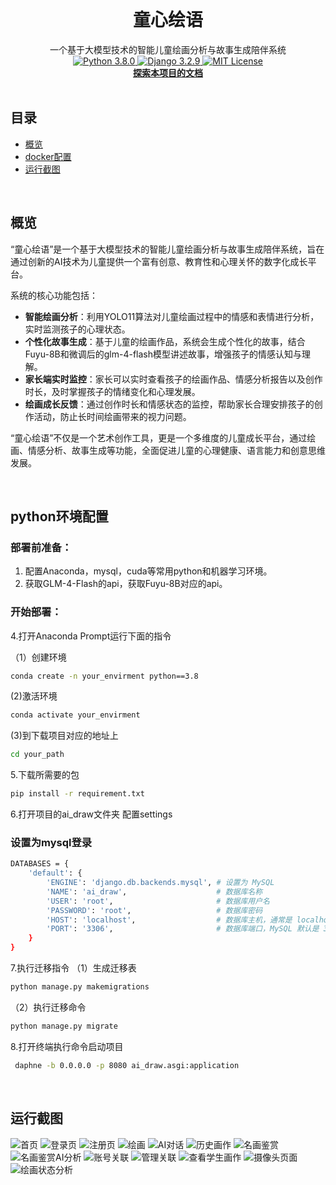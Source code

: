 

<!-- PROJECT SHIELDS -->



<!-- [![Version](https://img.shields.io/badge/version-v1.0.0-blue)](https://github.com/harmfl/AI_draw/releases) -->
<!-- [![Build Status](https://travis-ci.org/QingdaoU/OnlineJudge.svg?branch=master)](https://travis-ci.org/QingdaoU/OnlineJudge) -->
<!-- [![Forks][forks-shield]][forks-url] -->
<!-- [![Stargazers][stars-shield]][stars-url] -->
<!-- [![Issues][issues-shield]][issues-url] -->

<!-- [![LinkedIn][linkedin-shield]][linkedin-url] -->

<!-- PROJECT LOGO -->
<br />

<p align="center">
  <!-- <a href="https://github.com/harmfl/AI_draw/blob/master/AI_analyse/static/logo2.jpg"> -->
    <!-- <img src="images/logo.png" alt="Logo" width="80" height="80"> -->
  <!-- </a> -->

<h1 align="center">童心绘语</h1>
<p align="center">
  一个基于大模型技术的智能儿童绘画分析与故事生成陪伴系统
  <br>
    <a href="https://www.python.org/downloads/release/python-362/">
    <img src="https://img.shields.io/badge/python-3.8.0-blue.svg?style=flat-square" alt="Python 3.8.0" />
  </a>
  <a href="https://www.djangoproject.com/">
    <img src="https://img.shields.io/badge/django-3.2.9-blue.svg?style=flat-square" alt="Django 3.2.9" />
  </a>
  <a href="https://github.com/harmfl/AI_draw/blob/master/LICENSE">
    <img src="https://img.shields.io/badge/License-MIT-green" alt="MIT License" />
  </a>
  <br>
  <a href="https://github.com/WLtao5023/ai_draw1"><strong>探索本项目的文档</strong></a>
  <br />
  <!-- 插入徽章 -->
  <br />



 ## 目录

- [概览](#概览)
- [docker配置](#docker配置)
- [运行截图](#运行截图)

<br>

## 概览

“童心绘语”是一个基于大模型技术的智能儿童绘画分析与故事生成陪伴系统，旨在通过创新的AI技术为儿童提供一个富有创意、教育性和心理关怀的数字化成长平台。

系统的核心功能包括：
- **智能绘画分析**：利用YOLO11算法对儿童绘画过程中的情感和表情进行分析，实时监测孩子的心理状态。
- **个性化故事生成**：基于儿童的绘画作品，系统会生成个性化的故事，结合Fuyu-8B和微调后的glm-4-flash模型讲述故事，增强孩子的情感认知与理解。
- **家长端实时监控**：家长可以实时查看孩子的绘画作品、情感分析报告以及创作时长，及时掌握孩子的情绪变化和心理发展。
- **绘画成长反馈**：通过创作时长和情感状态的监控，帮助家长合理安排孩子的创作活动，防止长时间绘画带来的视力问题。

“童心绘语”不仅是一个艺术创作工具，更是一个多维度的儿童成长平台，通过绘画、情感分析、故事生成等功能，全面促进儿童的心理健康、语言能力和创意思维发展。

<br>

## python环境配置

### 部署前准备：
1. 配置Anaconda，mysql，cuda等常用python和机器学习环境。
2. 获取GLM-4-Flash的api，获取Fuyu-8B对应的api。

### 开始部署：

4.打开Anaconda Prompt运行下面的指令

（1）创建环境
```sh
conda create -n your_envirment python==3.8
```
(2)激活环境
```sh
conda activate your_envirment
```
(3)到下载项目对应的地址上
```sh
cd your_path
```
5.下载所需要的包
```sh
pip install -r requirement.txt
```
6.打开项目的ai_draw文件夹
配置settings
### 设置为mysql登录
```sh
DATABASES = {
    'default': {
        'ENGINE': 'django.db.backends.mysql', # 设置为 MySQL
        'NAME': 'ai_draw',                    # 数据库名称
        'USER': 'root',                       # 数据库用户名
        'PASSWORD': 'root',                   # 数据库密码
        'HOST': 'localhost',                  # 数据库主机，通常是 localhost
        'PORT': '3306',                       # 数据库端口，MySQL 默认是 3306
    }
}
```
7.执行迁移指令
（1）生成迁移表
```sh
python manage.py makemigrations
```
（2）执行迁移命令
```sh
python manage.py migrate
```
8.打开终端执行命令启动项目
```sh
 daphne -b 0.0.0.0 -p 8080 ai_draw.asgi:application  
```

<br>

## 运行截图

![首页](https://github.com/user-attachments/assets/6c79dd7d-da78-4238-a2ca-48381bb782c4)
![登录页](https://github.com/user-attachments/assets/81b6e09b-fbdf-4ca2-a7bb-e5734ed2e5e2)
![注册页](https://github.com/user-attachments/assets/87c8293d-3f82-415b-80ca-1d5086e90265)
![绘画](https://github.com/user-attachments/assets/1b712553-7cb1-4392-829c-b734b48c38a8)
![AI对话](https://github.com/user-attachments/assets/abdd6749-9a17-49a2-bd3b-5eefc7bf7eb0)
![历史画作](https://github.com/user-attachments/assets/aca6d97a-e6df-4cd0-a50e-520f5b1e0c49)
![名画鉴赏](https://github.com/user-attachments/assets/307aeb2a-7f71-45df-82a6-d6b7ed54ccde)
![名画鉴赏AI分析](https://github.com/user-attachments/assets/1011d281-a759-4c3f-8988-daca19b5946c)
![账号关联](https://github.com/user-attachments/assets/78714803-fef6-4442-af66-6062c7351473)
![管理关联](https://github.com/user-attachments/assets/b3ce7361-680a-4619-b863-3ceb8a6dc2fa)
![查看学生画作](https://github.com/user-attachments/assets/5074cace-60b7-49d6-88f0-f99cef8a88ab)
![摄像头页面](https://github.com/user-attachments/assets/01e6d308-298c-4baa-8fc7-9a83dff26152)
![绘画状态分析](https://github.com/user-attachments/assets/df38b638-688a-457f-a17e-81422296f73a)